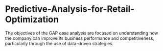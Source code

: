 # Predictive-Analysis-for-Retail-Optimization
The objectives of the GAP case analysis are focused on understanding how the company can improve its business performance and competitiveness, particularly through the use of data-driven strategies.
